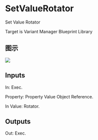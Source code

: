 # SetValueRotator

Set Value Rotator

Target is Variant Manager Blueprint Library

## 图示

![]($-20221218-21241651.png)

## Inputs

In: Exec.

Property: Property Value Object Reference.

In Value: Rotator.  

## Outputs

Out: Exec.

